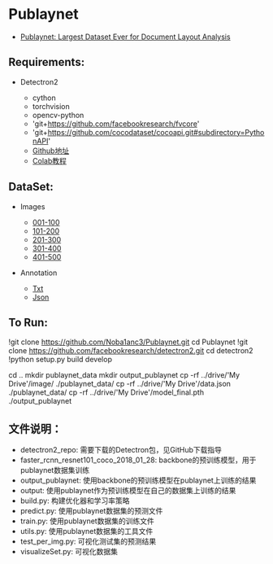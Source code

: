 # Publaynet
+ [Publaynet: Largest Dataset Ever for Document Layout Analysis](https://arxiv.org/pdf/1908.07836)

## Requirements:
- Detectron2
  - cython
  - torchvision
  - opencv-python
  - 'git+https://github.com/facebookresearch/fvcore'
  - 'git+https://github.com/cocodataset/cocoapi.git#subdirectory=PythonAPI'
  
  * [Github地址](https://github.com/facebookresearch/detectron2)
  * [Colab教程](https://colab.research.google.com/drive/16jcaJoc6bCFAQ96jDe2HwtXj7BMD_-m5)

## DataSet:
- Images
  * [001-100](https://bhpan.buaa.edu.cn:443/link/4399929A767FFDB1050AF5B5BA055073)
  * [101-200](https://bhpan.buaa.edu.cn:443/link/9F28152E98CF60E531195B8E6640EF2C)
  * [201-300](https://bhpan.buaa.edu.cn:443/link/877D5DAC0B19BFAE6AFFA97D92B14477)
  * [301-400](https://bhpan.buaa.edu.cn:443/link/E142647428D4D3E18544D865B944A87F)
  * [401-500](https://bhpan.buaa.edu.cn:443/link/D6D4B32C95E41C2D374981A2C43B7827)
  
- Annotation
  * [Txt](https://bhpan.buaa.edu.cn:443/link/0E4FDB66D538F60A891E51CBB94F09A7)
  * [Json](https://bhpan.buaa.edu.cn:443/link/B1934FD5815D3F3F89323239CEBC73B3)

## To Run:
!git clone https://github.com/Noba1anc3/Publaynet.git
cd Publaynet
!git clone https://github.com/facebookresearch/detectron2.git
cd detectron2
!python setup.py build develop

cd ..
mkdir publaynet_data
mkdir output_publaynet
cp -rf ../drive/'My Drive'/image/ ./publaynet_data/
cp -rf ../drive/'My Drive'/data.json ./publaynet_data/
cp -rf ../drive/'My Drive'/model_final.pth ./output_publaynet

## 文件说明：
* detectron2_repo: 需要下载的Detectron包，见GitHub下载指导
* faster_rcnn_resnet101_coco_2018_01_28: backbone的预训练模型，用于publaynet数据集训练
* output_publaynet: 使用backbone的预训练模型在publaynet上训练的结果
* output: 使用publaynet作为预训练模型在自己的数据集上训练的结果
* build.py: 构建优化器和学习率策略
* predict.py: 使用publaynet数据集的预测文件
* train.py: 使用publaynet数据集的训练文件
* utils.py: 使用publaynet数据集的工具文件
* test_per_img.py: 可视化测试集的预测结果
* visualizeSet.py: 可视化数据集
